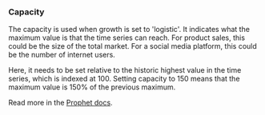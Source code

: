 ### Capacity

The capacity is used when growth is set to 'logistic'. It indicates what the maximum value is that the time series can reach. For product sales, this could be the size of the total market. For a social media platform, this could be the number of internet users.

Here, it needs to be set relative to the historic highest value in the time series, which is indexed at 100. Setting capacity to 150 means that the maximum value is 150% of the previous maximum.

Read more in the <a href="https://facebook.github.io/prophet/docs/saturating_forecasts.html" target="_blank">Prophet docs</a>.
